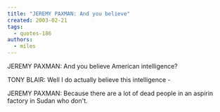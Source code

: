 ```yaml
---
title: "JEREMY PAXMAN: And you believe"
created: 2003-02-21
tags: 
  - quotes-186
authors: 
  - miles
---
```


JEREMY PAXMAN: And you believe American intelligence?  
  
TONY BLAIR: Well I do actually believe this intelligence - 
  
JEREMY PAXMAN: Because there are a lot of dead people in an aspirin factory in Sudan who don't.
